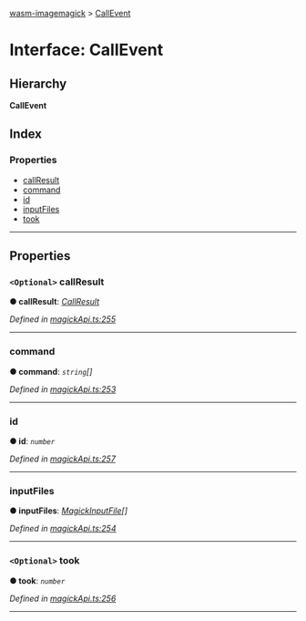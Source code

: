 [wasm-imagemagick](../README.md) > [CallEvent](../interfaces/callevent.md)

# Interface: CallEvent

## Hierarchy

**CallEvent**

## Index

### Properties

* [callResult](callevent.md#callresult)
* [command](callevent.md#command)
* [id](callevent.md#id)
* [inputFiles](callevent.md#inputfiles)
* [took](callevent.md#took)

---

## Properties

<a id="callresult"></a>

### `<Optional>` callResult

**● callResult**: *[CallResult](callresult.md)*

*Defined in [magickApi.ts:255](https://github.com/KnicKnic/WASM-ImageMagick/blob/2a709c4/src/magickApi.ts#L255)*

___
<a id="command"></a>

###  command

**● command**: *`string`[]*

*Defined in [magickApi.ts:253](https://github.com/KnicKnic/WASM-ImageMagick/blob/2a709c4/src/magickApi.ts#L253)*

___
<a id="id"></a>

###  id

**● id**: *`number`*

*Defined in [magickApi.ts:257](https://github.com/KnicKnic/WASM-ImageMagick/blob/2a709c4/src/magickApi.ts#L257)*

___
<a id="inputfiles"></a>

###  inputFiles

**● inputFiles**: *[MagickInputFile](magickinputfile.md)[]*

*Defined in [magickApi.ts:254](https://github.com/KnicKnic/WASM-ImageMagick/blob/2a709c4/src/magickApi.ts#L254)*

___
<a id="took"></a>

### `<Optional>` took

**● took**: *`number`*

*Defined in [magickApi.ts:256](https://github.com/KnicKnic/WASM-ImageMagick/blob/2a709c4/src/magickApi.ts#L256)*

___

